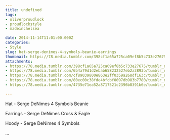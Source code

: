 ```yaml
---
title: undefined
tags:
- oliverproudlock
- proudlockstyle
- madeinchelsea

date: 2014-11-14T11:01:00.000Z
categories:
- Style
slug: hat-serge-denimes-4-symbols-beanie-earrings
thumbnail: https://78.media.tumblr.com/398cf1a65a725ca09ef8b5c733e27675/tumblr_nezkxiHY0A1rhrm24o3_1280.jpg
attachments:
- https://78.media.tumblr.com/398cf1a65a725ca09ef8b5c733e27675/tumblr_nezkxiHY0A1rhrm24o3_1280.jpg
- https://78.media.tumblr.com/6b4a79d1d2ebab658232527eb2a3893b/tumblr_nezkxiHY0A1rhrm24o2_1280.jpg
- https://78.media.tumblr.com/cf89039800e863e2ff0359a268df163c/tumblr_nezkxiHY0A1rhrm24o4_1280.jpg
- https://78.media.tumblr.com/80ec00c38fde4bfcbf0097db983b7780/tumblr_nezkxiHY0A1rhrm24o1_1280.jpg
- https://78.media.tumblr.com/4735e71ea52a8717521c2396b8391b6e/tumblr_nezkxiHY0A1rhrm24o5_1280.jpg

---
```


Hat - Serge DeNimes 4 Symbols Beanie 

  Earrings - Serge DeNimes Cross & Eagle 

  Hoody - Serge DeNimes 4 Symbols 

 ...
